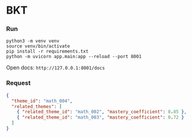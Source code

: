 # BKT 

### Run

```
python3 -m venv venv
source venv/bin/activate
pip install -r requirements.txt
python -m uvicorn app.main:app --reload --port 8001
```

Open docs: `http://127.0.0.1:8001/docs`

### Request

```json
{
  "theme_id": "math_004",
  "related_themes": [
    { "related_theme_id": "math_002", "mastery_coefficient": 0.85 },
    { "related_theme_id": "math_003", "mastery_coefficient": 0.72 }
  ]
}
```
